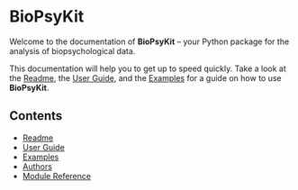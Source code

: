 # BioPsyKit

Welcome to the documentation of **BioPsyKit** – your Python package for the analysis of biopsychological data.

This documentation will help you to get up to speed quickly. Take a look at the [Readme](readme),
the [User Guide](guides/index), and the [Examples](examples/index) for a guide on how
to use **BioPsyKit**.

## Contents

* [Readme](readme)
* [User Guide](guides/index)
* [Examples](guides/index)
* [Authors](authors)
* [Module Reference](api/modules)

[comment]: <> (## Indices and tables)

[comment]: <> (```eval_rst)

[comment]: <> (* :ref:`genindex`)

[comment]: <> (* :ref:`modindex`)

[comment]: <> (* :ref:`search`)

[comment]: <> (```)
